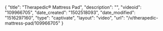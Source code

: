 {
    "title": "Therapedic&reg; Mattress Pad",
    "description": "",
    "videoid": "109966705",
    "date_created": "1502518093",
    "date_modified": "1516297160",
    "type": "captivate",
    "layout": "video",
    "url": "\/v\/therapedic-mattress-pad\/109966705"
}